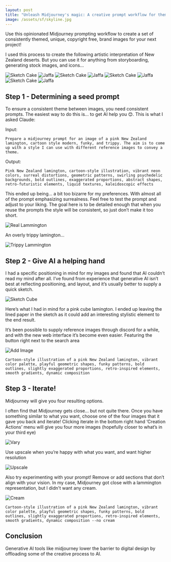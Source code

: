 ```yaml
---
layout: post
title: "Unleash Midjourney's magic: A creative prompt workflow for themed image generation"
image: /assets/sf/skyline.jpg
---
```


Use this opinionated Midjourney prompting workflow to create a set of consistently themed, unique, copyright free, brand images for your next project!

I used this process to create the following artistic interpretation of New Zealand deserts. But you can use it for anything from storyboarding, generating stock images, and icons...

![Sketch Cake](/assets/midjourney/sketch-cube.jpg)
![Jaffa](/assets/midjourney/lamington.png)
![Sketch Cake](/assets/midjourney/sketch-cake.jpg)
![Jaffa](/assets/midjourney/pavlova.png)
![Sketch Cake](/assets/midjourney/sketch-spheres.jpg)
![Jaffa](/assets/midjourney/jaffa.png)
![Sketch Cake](/assets/midjourney/sketch-container.jpg)
![Jaffa](/assets/midjourney/marmite.png)

## Step 1 - Determining a seed prompt

To ensure a consistent theme between images, you need consistent prompts. The easiest way to do this is… to get AI help you 😊. This is what I asked Claude:

Input:

    Prepare a midjourney prompt for an image of a pink New Zealand lamington, cartoon style modern, funky, and trippy. The aim is to come up with a style I can use with different reference images to convey a theme.

Output:

    Pink New Zealand lamington, cartoon-style illustration, vibrant neon colors, surreal distortions, geometric patterns, swirling psychedelic backgrounds, bold outlines, exaggerated proportions, abstract shapes, retro-futuristic elements, liquid textures, kaleidoscopic effects

This ended up being… a bit too bizarre for my preferences. With almost all of the prompt emphasizing surrealness. Feel free to test the prompt and adjust to your liking. The goal here is to be detailed enough that when you reuse the prompts the style will be consistent, so just don’t make it too short.

![Real Lammington](/assets/midjourney/real-lammington.png)

An overly trippy lamington…

![Trippy Lammington](/assets/midjourney/trippy.png)

## Step 2 - Give AI a helping hand

I had a specific positioning in mind for my images and found that AI couldn’t read my mind after all. I’ve found from experience that generative AI isn’t best at reflecting positioning, and layout, and it’s usually better to supply a quick sketch.

![Sketch Cube](/assets/midjourney/sketch-cube.jpg)

Here’s what I had in mind for a pink cube lamington. I ended up leaving the lined paper in the sketch as it could add an interesting stylistic element to the end result.

It’s been possible to supply reference images through discord for a while, and with the new web interface it’s become even easier. Featuring the button right next to the search area

![Add Image](/assets/midjourney/add-image.jpg)

    Cartoon-style illustration of a pink New Zealand lamington, vibrant color palette, playful geometric shapes, funky patterns, bold outlines, slightly exaggerated proportions, retro-inspired elements, smooth gradients, dynamic composition

## Step 3 - Iterate!

Midjourney will give you four resulting options.

I often find that Midjourney gets close… but not quite there. Once you have something similar to what you want, choose one of the four images that it gave you back and iterate! Clicking iterate in the bottom right hand ‘Creation Actions’ menu will give you four more images (hopefully closer to what’s in your third eye)

![Vary](/assets/midjourney/vary.jpg)

Use upscale when you’re happy with what you want, and want higher resolution

![Upscale](/assets/midjourney/upscale.jpg)

Also try experimenting with your prompt! Remove or add sections that don’t align with your vision. In my case, Midjourney got close with a lammington representation, but I didn't want any cream.

![Cream](/assets/midjourney/cream.png)

    Cartoon-style illustration of a pink New Zealand lamington, vibrant color palette, playful geometric shapes, funky patterns, bold outlines, slightly exaggerated proportions, retro-inspired elements, smooth gradients, dynamic composition --no cream

## Conclusion

Generative AI tools like midjourney lower the barrier to digital design by offloading some of the creative process to AI.
